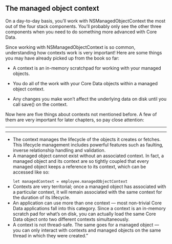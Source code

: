 ## The managed object context


On a day-to-day basis, you’ll work with NSManagedObjectContext the most out of the four stack components. You’ll probably only see the other three components when you need to do something more advanced with Core Data.


Since working with NSManagedObjectContext is so common, understanding how contexts work is very important! Here are some things you may have already picked up from the book so far:


* A context is an in-memory scratchpad for working with your managed objects.

* You do all of the work with your Core Data objects within a managed object context.

* Any changes you make won’t affect the underlying data on disk until you call save() on the context.



Now here are five things about contexts not mentioned before. A few of them are very important for later chapters, so pay close attention:


<hr>

<hr>


<ul>
<li>
The context manages the lifecycle of the objects it creates or fetches. This lifecycle management includes powerful features such as faulting, inverse relationship handling and validation.
</li>
<li>
A managed object cannot exist without an associated context. In fact, a managed object and its context are so tightly coupled that every managed object keeps a reference to its context, which can be accessed like so:

</li>
<code>
let managedContext = employee.managedObjectContext
</code>

<li>
Contexts are very territorial; once a managed object has associated with a particular context, it will remain associated with the same context for the duration of its lifecycle.

</li>

<li>
An application can use more than one context — most non-trivial Core Data applications fall into this category. Since a context is an in-memory scratch pad for what’s on disk, you can actually load the same Core Data object onto two different contexts simultaneously.


</li>
<li>
A context is not thread-safe. The same goes for a managed object — you can only interact with contexts and managed objects on the same thread in which they were created.”
</li>

</ul>